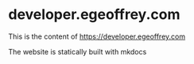 # developer.egeoffrey.com

This is the content of https://developer.egeoffrey.com

The website is statically built with mkdocs